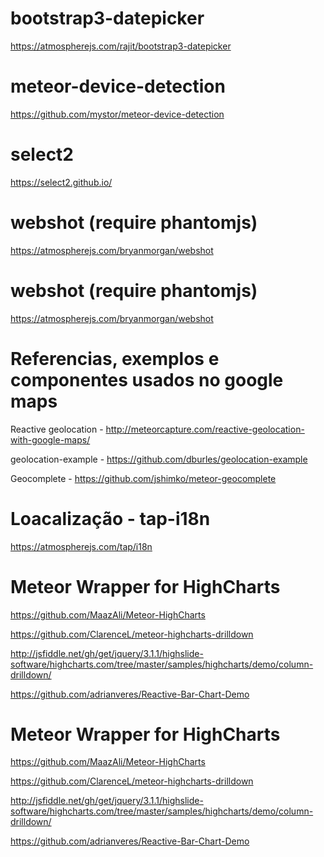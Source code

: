 # bootstrap3-datepicker
https://atmospherejs.com/rajit/bootstrap3-datepicker

# meteor-device-detection
https://github.com/mystor/meteor-device-detection

# select2
https://select2.github.io/

# webshot (require phantomjs)
https://atmospherejs.com/bryanmorgan/webshot

# webshot (require phantomjs)
https://atmospherejs.com/bryanmorgan/webshot

# Referencias, exemplos e componentes usados no google maps
Reactive geolocation - http://meteorcapture.com/reactive-geolocation-with-google-maps/

geolocation-example - https://github.com/dburles/geolocation-example

Geocomplete - https://github.com/jshimko/meteor-geocomplete

# Loacalização - tap-i18n
https://atmospherejs.com/tap/i18n

# Meteor Wrapper for HighCharts
https://github.com/MaazAli/Meteor-HighCharts

https://github.com/ClarenceL/meteor-highcharts-drilldown

http://jsfiddle.net/gh/get/jquery/3.1.1/highslide-software/highcharts.com/tree/master/samples/highcharts/demo/column-drilldown/

https://github.com/adrianveres/Reactive-Bar-Chart-Demo

# Meteor Wrapper for HighCharts
https://github.com/MaazAli/Meteor-HighCharts

https://github.com/ClarenceL/meteor-highcharts-drilldown

http://jsfiddle.net/gh/get/jquery/3.1.1/highslide-software/highcharts.com/tree/master/samples/highcharts/demo/column-drilldown/

https://github.com/adrianveres/Reactive-Bar-Chart-Demo
